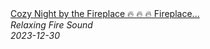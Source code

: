 <!--2024-01-14 01:04:00-->
<div class="yb">
  <a class="nodecor" href="/index.html?relaks/cozy_night_by_the_fireplace_fireplace_sounds_for_a_peaceful_and_relaxing_sleep">
    <img class="preview" data-videoid="Z40KLAdMsEM" src="https://i.ytimg.com/vi/Z40KLAdMsEM/hqdefault.jpg" align="middle" alt="">
  </a>
  <div class="inlbl text">
    <a class="nodecor" href="/index.html?relaks/cozy_night_by_the_fireplace_fireplace_sounds_for_a_peaceful_and_relaxing_sleep">Cozy Night by the Fireplace 🔥 🔥 🔥 Fireplace...</a><br>
    <i class="smaller2">Relaxing Fire Sound</i><br>
    <i class="smaller3">2023-12-30</i>
  </div>
</div>
